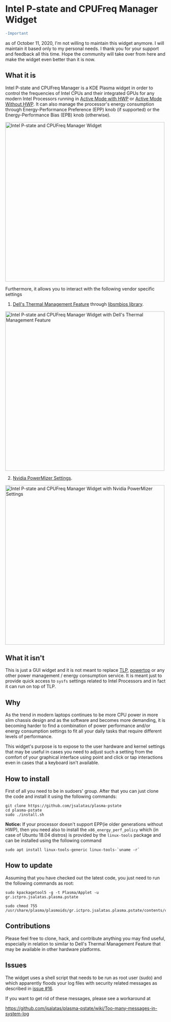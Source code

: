 # Intel P-state and CPUFreq Manager Widget

```diff
-Important
```
as of October 11, 2020, I'm not willing to maintain this widget anymore. I will maintain it based only to my personal needs. I thank you for your support and feedback all this time. Hope the community will take over from here and make the widget even better than it is now. 

## What it is
Intel P-state and CPUFreq Manager is a KDE Plasma widget in order to control 
the frequencies of Intel CPUs and their integrated GPUs for any modern Intel 
Processors running in 
[Active Mode with HWP](https://www.kernel.org/doc/html/v4.12/admin-guide/pm/intel_pstate.html#active-mode-with-hwp) 
or 
[Active Mode Without HWP](https://www.kernel.org/doc/html/v4.12/admin-guide/pm/intel_pstate.html#active-mode-without-hwp). 
It can also manage the processor's energy consumption through Energy-Performance 
Preference (EPP) knob (if supported) or the Energy-Performance Bias (EPB) knob 
(otherwise).

<a target="_blank" rel="noopener noreferrer" href="https://github.com/jsalatas/plasma-pstate/raw/master/screenshots/screenshot_1.png"><img src="https://github.com/jsalatas/plasma-pstate/raw/master/screenshots/screenshot_1.png" alt="Intel P-state and CPUFreq Manager Widget" title="Intel P-state and CPUFreq Manager Widget" width="500px"></a>

Furthermore, it allows you to interact with the following vendor specific settings

1. [Dell's Thermal Management Feature](https://www.dell.com/support/manuals/ba/en/babsdt1/dell-command-power-manager-v2.2/userguide_dell/thermal-management?guid=guid-c05d2582-fc07-4e3e-918a-965836d20752&lang=en-us) 
through [libsmbios library](https://github.com/dell/libsmbios).

<a target="_blank" rel="noopener noreferrer" href="https://github.com/jsalatas/plasma-pstate/raw/master/screenshots/screenshot_2.png"><img src="https://github.com/jsalatas/plasma-pstate/raw/master/screenshots/screenshot_2.png" alt="Intel P-state and CPUFreq Manager Widget with Dell's Thermal Management Feature" title="Intel P-state and CPUFreq Manager Widget with Dell's Thermal Management Feature" width="500px"></a>

2. [Nvidia PowerMizer Settings](https://www.nvidia.com/object/feature_powermizer.html). 

<a target="_blank" rel="noopener noreferrer" href="https://github.com/jsalatas/plasma-pstate/raw/master/screenshots/screenshot_4.png"><img src="https://github.com/jsalatas/plasma-pstate/raw/master/screenshots/screenshot_4.png" alt="Intel P-state and CPUFreq Manager Widget with Nvidia PowerMizer Settings" title="Intel P-state and CPUFreq Manager Widget with Nvidia PowerMizer Settings" width="500px"></a>


## What it isn't
This is just a GUI widget and it is not meant to replace 
[TLP](https://linrunner.de/en/tlp/tlp.html), [powertop](https://01.org/powertop) or 
any other power management / energy consumption service. It is meant just to 
provide quick access to ``sysfs`` settings related to Intel Processors and 
in fact it can run on top of TLP.

## Why
As the trend in modern laptops continues to be more CPU power in more slim 
chassis design and as the software and becomes more demanding, it is becoming 
harder to find a combination of power performance and/or energy consumption 
settings to fit all your daily tasks that require different levels of 
performance. 

This widget's purpose is to expose to the user hardware and kernel settings
that may be useful in cases you need to adjust such a setting from the 
comfort of your graphical interface using point and click or tap interactions 
even in cases that a keyboard isn't available.

## How to install
First of all you need to be in sudoers' group. After that you can just clone 
the code and install it using the following commands:

```
git clone https://github.com/jsalatas/plasma-pstate
cd plasma-pstate
sudo ./install.sh
```
**Notice:** If your processor doesn't support EPP(ie older generations without 
HWP), then you need also to install the ``x86_energy_perf_policy`` which (in 
case of Ubuntu 18.04 distros) is provided by the ``linux-tools`` package and 
can be installed using the following command

```
sudo apt install linux-tools-generic linux-tools-`uname -r`
```
## How to update
Assuming that you have checked out the latest code, you just need to run the following commands as root:

```
sudo kpackagetool5 -g -t Plasma/Applet -u gr.ictpro.jsalatas.plasma.pstate

sudo chmod 755 /usr/share/plasma/plasmoids/gr.ictpro.jsalatas.plasma.pstate/contents/code/set_prefs.sh 
```


## Contributions
Please feel free to clone, hack, and contribute anything you may find useful, 
especially in relation to similar to Dell's Thermal Management Feature that 
may be available in other hardware platforms.

## Issues
The widget uses a shell script that needs to be run as root user (sudo) and which apparently floods your log files with security related messages as described in [issue #16](https://github.com/jsalatas/plasma-pstate/issues/16). 

If you want to get rid of these messages, please see a workaround at 

https://github.com/jsalatas/plasma-pstate/wiki/Too-many-messages-in-system-log


